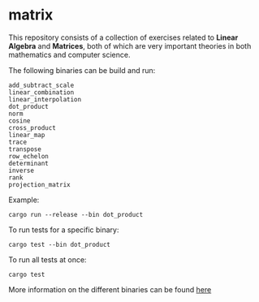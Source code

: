 # matrix

This repository consists of a collection of exercises related to **Linear Algebra** and **Matrices**, both of which are very important theories in both mathematics and computer science.

The following binaries can be build and run:

```
add_subtract_scale
linear_combination
linear_interpolation
dot_product
norm
cosine
cross_product
linear_map
trace
transpose
row_echelon
determinant
inverse
rank
projection_matrix
```

Example:
```
cargo run --release --bin dot_product
```

To run tests for a specific binary:
```
cargo test --bin dot_product
```

To run all tests at once:
```
cargo test
```

More information on the different binaries can be found [here](https://github.com/nanderstabel/matrix/tree/main/src/bin)
